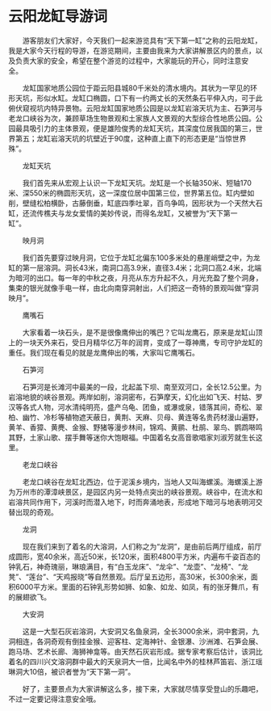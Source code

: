 # 云阳龙缸导游词  
&emsp;&emsp;游客朋友们大家好，今天我们一起来游览具有“天下第一缸”之称的云阳龙缸，我是大家今天行程的导游，在游览期间，主要由我来为大家讲解景区内的景点，以及负责大家的安全，希望在整个游览的过程中，大家能玩的开心，同时注意安全。&emsp;&emsp;  

&emsp;&emsp;龙缸国家地质公园位于距云阳县城80千米处的清水境内。其状为一罕见的环形天坑，形似水缸。龙缸口椭圆，口下有一约两丈长的天然条石平伸入内，可于此俯伏窥视坑内特异景物。云阳龙缸国家地质公园是以龙缸岩溶天坑为主、石笋河与老龙口峡谷为次，兼顾草场生物景观和土家族人文景观的大型综合性地质公园。公园最具吸引力的主体景观，便是雄险俊秀的龙缸天坑，其深度位居我国的第三，世界第五；龙缸岩溶天坑的坑壁近于90度，这种直上直下的形态更是“当惊世界殊”。&emsp;&emsp;  

&emsp;&emsp;龙缸天坑&emsp;&emsp;  

&emsp;&emsp;我们首先来从宏观上认识一下龙缸天坑。龙缸是一个长轴350米、短轴170米、深550米的椭圆形天坑，这一深度位居中国第三位，世界第五位。缸内壁如削，壁缝松柏横卧，古藤倒垂，缸底四季吐翠，百鸟争鸣，因形状为一个天然大石缸，还流传樵夫与龙女爱情的美妙传说，而得名龙缸，又被誉为“天下第一缸”。&emsp;&emsp;  

&emsp;&emsp;映月洞&emsp;&emsp;  

&emsp;&emsp;我们首先要穿过映月洞，它位于龙缸北偏东100多米处的悬崖峭壁之中，为龙缸的第一层溶洞。洞长43米，南洞口高3.9米，直径3.4米；北洞口高2.4米，北端为暗河的出口。每一年的中秋之夜，月亮从东方升起不久，月光充盈了整个洞身，集束的银光就像手电一样，由北向南穿洞射出，人们把这一奇特的景观叫做“穿洞映月”。&emsp;&emsp;  

&emsp;&emsp;鹰嘴石&emsp;&emsp;  

&emsp;&emsp;大家看着一块石头，是不是很像鹰伸出的嘴巴？它叫龙鹰石，原来是龙缸山顶上的一块天外来石，受日月精华亿万年的润育，变成了一尊神鹰，专司守护龙缸的重任。我们现在看见的就是龙鹰伸出的嘴，大家叫它鹰嘴石。&emsp;&emsp;  

&emsp;&emsp;石笋河&emsp;&emsp;  

&emsp;&emsp;石笋河是长滩河中最美的一段，北起盖下坝、南至双河口，全长12.5公里。为岩溶地貌的峡谷景观。两岸如削，溶洞密布，石笋摩天，幻化出如飞天、村姑、罗汉等各式人物，河水清纯明亮，盛产乌龟、团鱼，或瀑或泉，错落其间，奇松、翠柏、幽竹、冷杉等植物遮天蔽日，黄荆、天麻、贝母、黄连等名贵药材漫山遍野，黄羊、香獐、黄麂、金猴、野猪等漫步林间，锦鸡、黄鹂、杜鹃、翠鸟、鹦鹉啭鸣其野，土家山歌、摆手舞等迷你大饱眼福。中国着名女高音歌唱家刘淑芳就生长这里。&emsp;&emsp;  

&emsp;&emsp;老龙口峡谷&emsp;&emsp;  

&emsp;&emsp;老龙口峡谷在龙缸北西边，位于泥溪乡境内，当地人又叫海螺溪。海螺溪上游为万州市的潭漳峡景区，是园区内另一处特点突出的峡谷景观。峡谷中，在流水和岩溶共同作用下，河溪时而潜入地下，时而奔涌地表，形成地下暗河与地表明河交替出现的奇观。&emsp;&emsp;  

&emsp;&emsp;龙洞&emsp;&emsp;  

&emsp;&emsp;现在我们来到了着名的大溶洞，人们称之为“龙洞”，是由前后两厅组成，前厅成圆形，宽40余米，高近50米，长120米，面积4800平方米，内遍布千姿百态的钟乳石，神奇瑰丽，琳琅满目，有“白玉龙床”、“龙伞”、“龙壶”、“龙椅”、“龙凳”、“莲台”、“天鸡报晓”等自然景观。后厅呈五边形，高30米，长300余米，面积6000平方米。里面的石钟乳形势如狮、如象、如龙、如凤，有的张牙舞爪，有的展翅欲飞。&emsp;&emsp;  

&emsp;&emsp;大安洞&emsp;&emsp;  

&emsp;&emsp;这是一大型石灰岩溶洞，大安洞又名鱼泉洞，全长3000余米，洞中套洞，九洞相连，各洞奇观有倒挂金猴、迎客柱、定海神针、金银瀑、沙洲滩、石笋会展、跑马场、艺术长廊、海狮神龛等。由天然石灰岩形成。据专家考察后估计，该洞比着名的四川兴文溶洞群中最大的天泉洞大一倍，比闻名中外的桂林芦笛岩、浙江瑶琳洞大10倍，被识者誉为“天下第一洞”。&emsp;&emsp;  

&emsp;&emsp;好了，主要景点为大家讲解这么多，接下来，大家就尽情享受登山的乐趣吧，不过一定要记得注意安全哦。&emsp;&emsp;  
<!-- Last processed: 2025-07-22 03:44:30 -->
